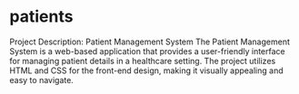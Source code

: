 # patients
Project Description: Patient Management System  The Patient Management System is a web-based application that provides a user-friendly interface for managing patient details in a healthcare setting. The project utilizes HTML and CSS for the front-end design, making it visually appealing and easy to navigate.

